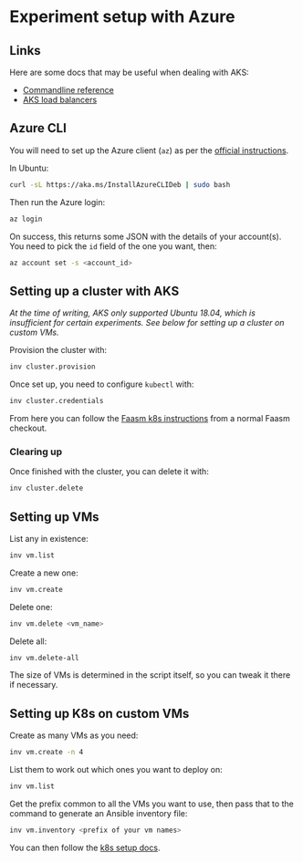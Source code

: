 # Experiment setup with Azure

## Links

Here are some docs that may be useful when dealing with AKS:

- [Commandline
  reference](https://docs.microsoft.com/en-us/cli/azure/aks?view=azure-cli-latest)
- [AKS load
  balancers](https://docs.microsoft.com/en-us/azure/aks/load-balancer-standard)

## Azure CLI

You will need to set up the Azure client (`az`) as per the [official
instructions](https://docs.microsoft.com/en-us/cli/azure/install-azure-cli).

In Ubuntu:

```bash
curl -sL https://aka.ms/InstallAzureCLIDeb | sudo bash
```

Then run the Azure login:

```bash
az login
```

On success, this returns some JSON with the details of your account(s). You need
to pick the `id` field of the one you want, then:

```bash
az account set -s <account_id>
```

## Setting up a cluster with AKS

_At the time of writing, AKS only supported Ubuntu 18.04, which is insufficient
for certain experiments. See below for setting up a cluster on custom VMs._

Provision the cluster with:

```bash
inv cluster.provision
```

Once set up, you need to configure `kubectl` with:

```bash
inv cluster.credentials
```

From here you can follow the [Faasm k8s
instructions](https://faasm.readthedocs.io/en/latest/source/kubernetes.html)
from a normal Faasm checkout.

### Clearing up

Once finished with the cluster, you can delete it with:

```bash
inv cluster.delete
```

## Setting up VMs

List any in existence:

```bash
inv vm.list
```

Create a new one:

```bash
inv vm.create
```

Delete one:

```bash
inv vm.delete <vm_name>
```

Delete all:

```bash
inv vm.delete-all
```

The size of VMs is determined in the script itself, so you can tweak it there if
necessary.

## Setting up K8s on custom VMs

Create as many VMs as you need:

```bash
inv vm.create -n 4
```

List them to work out which ones you want to deploy on:

```bash
inv vm.list
```

Get the prefix common to all the VMs you want to use, then pass that to the
command to generate an Ansible inventory file:

```bash
inv vm.inventory <prefix of your vm names>
```

You can then follow the [k8s setup docs](k8s.md).
